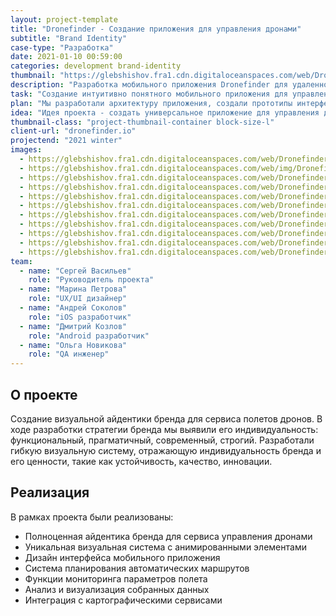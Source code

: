 ```yaml
---
layout: project-template
title: "Dronefinder - Создание приложения для управления дронами"
subtitle: "Brand Identity"
case-type: "Разработка"
date: 2021-01-10 00:59:00
categories: development brand-identity
thumbnail: "https://glebshishov.fra1.cdn.digitaloceanspaces.com/web/Dronefinder/drone-thumbnail.webp"
description: "Разработка мобильного приложения Dronefinder для удаленного управления и мониторинга дронов с расширенными функциями навигации."
task: "Создание интуитивно понятного мобильного приложения для управления дронами с функциями планирования маршрутов, мониторинга полета и анализа собранных данных."
plan: "Мы разработали архитектуру приложения, создали прототипы интерфейсов, реализовали ключевые функции и провели тестирование в реальных условиях."
idea: "Идея проекта - создать универсальное приложение для управления дронами различных производителей с акцентом на удобство использования и функциональность."
thumbnail-class: "project-thumbnail-container block-size-l"
client-url: "dronefinder.io"
projectend: "2021 winter"
images:
  - https://glebshishov.fra1.cdn.digitaloceanspaces.com/web/Dronefinder/drone-1.webp
  - https://glebshishov.fra1.cdn.digitaloceanspaces.com/web/img/Dronefinder/drone-2.webp
  - https://glebshishov.fra1.cdn.digitaloceanspaces.com/web/Dronefinder/drone-anim-fly.webm
  - https://glebshishov.fra1.cdn.digitaloceanspaces.com/web/Dronefinder/drone-3.webp
  - https://glebshishov.fra1.cdn.digitaloceanspaces.com/web/Dronefinder/drone-4.webp
  - https://glebshishov.fra1.cdn.digitaloceanspaces.com/web/Dronefinder/drone-anim-patter.mp4
  - https://glebshishov.fra1.cdn.digitaloceanspaces.com/web/Dronefinder/drone-5.webp
  - https://glebshishov.fra1.cdn.digitaloceanspaces.com/web/Dronefinder/drone-6.webp
  - https://glebshishov.fra1.cdn.digitaloceanspaces.com/web/Dronefinder/drone-7.webp
  - https://glebshishov.fra1.cdn.digitaloceanspaces.com/web/Dronefinder/drone-8.webp
  - https://glebshishov.fra1.cdn.digitaloceanspaces.com/web/Dronefinder/drone-9.webp
team:
  - name: "Сергей Васильев"
    role: "Руководитель проекта"
  - name: "Марина Петрова"
    role: "UX/UI дизайнер"
  - name: "Андрей Соколов"
    role: "iOS разработчик"
  - name: "Дмитрий Козлов"
    role: "Android разработчик"
  - name: "Ольга Новикова"
    role: "QA инженер"
---
```


## О проекте

Создание визуальной айдентики бренда для сервиса полетов дронов. В ходе разработки стратегии бренда мы выявили его индивидуальность: функциональный, прагматичный, современный, строгий. Разработали гибкую визуальную систему, отражающую индивидуальность бренда и его ценности, такие как устойчивость, качество, инновации.

## Реализация

В рамках проекта были реализованы:
- Полноценная айдентика бренда для сервиса управления дронами
- Уникальная визуальная система с анимированными элементами
- Дизайн интерфейса мобильного приложения
- Система планирования автоматических маршрутов
- Функции мониторинга параметров полета
- Анализ и визуализация собранных данных
- Интеграция с картографическими сервисами
